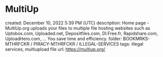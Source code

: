 # MultiUp

created: December 10, 2022 5:39 PM (UTC)
description: Home page - MultiUp.org uploads your files to multiple file hosting websites such as Uptobox.com, Uploaded.net, Depositfiles.com, Dl.Free.fr, Rapidshare.com, UploadHero.com, ... You save time and efficiency.
folder: BOOKMRKS-MTHRFCKR / PIRACY-MTHRFCKR / ILLEGAL-SERVICES
tags: illegal services, multiupload file
url: https://multiup.org/
